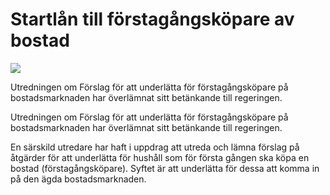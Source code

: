 # Startlån till förstagångsköpare av bostad

![](/contentassets/5563926cf5244002a1645c13b35e294b/sou-2022_12_omslag.jpg?width=150&quality=85)

Utredningen om Förslag för att underlätta för förstagångsköpare
på bostadsmarknaden har överlämnat sitt betänkande till regeringen.

Utredningen om Förslag för att underlätta för förstagångsköpare
på bostadsmarknaden har överlämnat sitt betänkande till regeringen.

En särskild utredare har haft i uppdrag att utreda och lämna förslag på åtgärder för att underlätta för hushåll som för första gången ska köpa en bostad (förstagångsköpare). Syftet är att underlätta för dessa att komma in på den ägda bostadsmarknaden.
